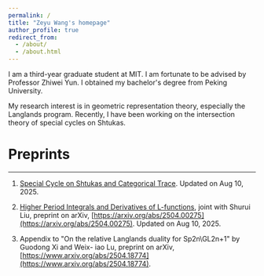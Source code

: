 ```yaml
---
permalink: /
title: "Zeyu Wang's homepage"
author_profile: true
redirect_from: 
  - /about/
  - /about.html
---
```


I am a third-year graduate student at MIT. I am fortunate to be advised by Professor Zhiwei Yun. I obtained my bachelor's degree from Peking University.

My research interest is in geometric representation theory, especially the Langlands program. Recently, I have been working on the intersection theory of special cycles on Shtukas.

# Preprints
------

1. [Special Cycle on Shtukas and Categorical Trace](https://zeyuw42.github.io/assets/specialcyclecattrace.pdf). Updated on Aug 10, 2025.

2. [Higher Period Integrals and Derivatives of L-functions](https://zeyuw42.github.io/assets/higherperiod.pdf), joint with Shurui Liu, preprint on
arXiv, [https://arxiv.org/abs/2504.00275](https://arxiv.org/abs/2504.00275). Updated on Aug 10, 2025.

4. Appendix to "On the relative Langlands duality for Sp2n\GL2n+1" by Guodong Xi and Weix-
iao Lu, preprint on arXiv, [https://www.arxiv.org/abs/2504.18774](https://www.arxiv.org/abs/2504.18774).
